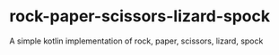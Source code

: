 # rock-paper-scissors-lizard-spock
A simple kotlin implementation of rock, paper, scissors, lizard, spock
